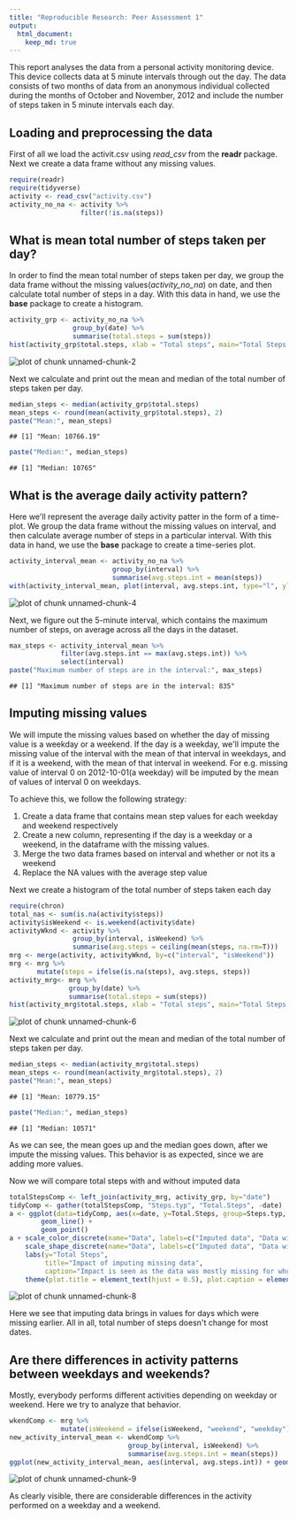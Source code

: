 ```yaml
---
title: "Reproducible Research: Peer Assessment 1"
output: 
  html_document:
    keep_md: true
---
```





This report analyses the data from a personal activity monitoring device. This device collects data at 5 minute intervals through out the day. The data consists of two months of data from an anonymous individual collected during the months of October and November, 2012 and include the number of steps taken in 5 minute intervals each day.

## Loading and preprocessing the data
First of all we load the activit.csv using *read_csv* from the **readr** package. Next we create a data frame without any missing values. 

```r
require(readr)
require(tidyverse)
activity <- read_csv("activity.csv")
activity_no_na <- activity %>% 
                  filter(!is.na(steps))
```



## What is mean total number of steps taken per day?
In order to find the mean total number of steps taken per day, we group the data frame without the missing values(*activity_no_na*) on date, and then calculate total number of steps in a day. With this data in hand, we use the **base** package to create a histogram. 

```r
activity_grp <- activity_no_na %>% 
                group_by(date) %>% 
                summarise(total.steps = sum(steps))
hist(activity_grp$total.steps, xlab = "Total steps", main="Total Steps in October and November", col="yellow")
```

<img src="figure/unnamed-chunk-2-1.png" title="plot of chunk unnamed-chunk-2" alt="plot of chunk unnamed-chunk-2" style="display: block; margin: auto;" />

Next we calculate and print out the mean and median of the total number of steps taken per day.


```r
median_steps <- median(activity_grp$total.steps)
mean_steps <- round(mean(activity_grp$total.steps), 2)
paste("Mean:", mean_steps)
```

```
## [1] "Mean: 10766.19"
```

```r
paste("Median:", median_steps)
```

```
## [1] "Median: 10765"
```


## What is the average daily activity pattern?
Here we'll represent the average daily activity patter in the form of a time-plot. We group the data frame without the missing values on interval,  and then calculate average number of steps in a particular interval. With this data in hand, we use the **base** package to create a time-series plot.  

```r
activity_interval_mean <- activity_no_na %>% 
                          group_by(interval) %>% 
                          summarise(avg.steps.int = mean(steps))
with(activity_interval_mean, plot(interval, avg.steps.int, type="l", ylab = "Average steps", main = "Average number of steps taken, averaged across all days"))
```

![plot of chunk unnamed-chunk-4](figure/unnamed-chunk-4-1.png)

Next, we figure out the 5-minute interval, which contains the maximum number of steps, on average across all the days in the dataset.

```r
max_steps <- activity_interval_mean %>% 
             filter(avg.steps.int == max(avg.steps.int)) %>% 
             select(interval)
paste("Maximum number of steps are in the interval:", max_steps)
```

```
## [1] "Maximum number of steps are in the interval: 835"
```




## Imputing missing values
We will impute the missing values based on whether the day of missing value is a weekday or a weekend. If the day is a weekday, we'll impute the missing value of the interval with the mean of that interval in weekdays, and if it is a weekend, with the mean of that interval in weekend. For e.g. missing value of interval 0 on 2012-10-01(a weekday) will be imputed by the mean of values of interval 0 on weekdays.  

To achieve this, we follow the following strategy:

1. Create a data frame that contains mean step values for each weekday and weekend respectively
2. Create a new column, representing if the day is a weekday or a weekend, in the dataframe with the missing values.
3. Merge the two data frames based on interval and whether or not its a weekend
4. Replace the NA values with the average step value

Next we create a histogram of the total number of steps taken each day


```r
require(chron)
total_nas <- sum(is.na(activity$steps))
activity$isWeekend <- is.weekend(activity$date) 
activityWknd <- activity %>% 
                group_by(interval, isWeekend) %>% 
                summarise(avg.steps = ceiling(mean(steps, na.rm=T)))
mrg <- merge(activity, activityWknd, by=c("interval", "isWeekend"))
mrg <- mrg %>% 
       mutate(steps = ifelse(is.na(steps), avg.steps, steps))
activity_mrg<- mrg %>% 
               group_by(date) %>% 
               summarise(total.steps = sum(steps))
hist(activity_mrg$total.steps, xlab = "Total steps", main="Total Steps in October and November", col="yellow")
```

![plot of chunk unnamed-chunk-6](figure/unnamed-chunk-6-1.png)

Next we calculate and print out the mean and median of the total number of steps taken per day.


```r
median_steps <- median(activity_mrg$total.steps)
mean_steps <- round(mean(activity_mrg$total.steps), 2)
paste("Mean:", mean_steps)
```

```
## [1] "Mean: 10779.15"
```

```r
paste("Median:", median_steps)
```

```
## [1] "Median: 10571"
```

As we can see, the mean goes up and the median goes down, after we impute the missing values. This behavior is as expected, since we are adding more values.

Now we will compare total steps with and without imputed data


```r
totalStepsComp <- left_join(activity_mrg, activity_grp, by="date") 
tidyComp <- gather(totalStepsComp, "Steps.typ", "Total.Steps", -date)
a <- ggplot(data=tidyComp, aes(x=date, y=Total.Steps, group=Steps.typ, shape=Steps.typ, color=Steps.typ)) + 
        geom_line() + 
        geom_point()
a + scale_color_discrete(name="Data", labels=c("Imputed data", "Data with missing values")) + 
    scale_shape_discrete(name="Data", labels=c("Imputed data", "Data with missing values")) + 
    labs(y="Total Steps", 
         title="Impact of imputing missing data",
         caption="Impact is seen as the data was mostly missing for whole days")   + 
    theme(plot.title = element_text(hjust = 0.5), plot.caption = element_text(hjust=0.5))
```

<img src="figure/unnamed-chunk-8-1.png" title="plot of chunk unnamed-chunk-8" alt="plot of chunk unnamed-chunk-8" style="display: block; margin: auto;" />

Here we see that imputing data brings in values for days which were missing earlier. All in all, total number of steps doesn't change for most dates.


## Are there differences in activity patterns between weekdays and weekends?
Mostly, everybody performs different activities depending on weekday or weekend. Here we try to analyze that behavior.


```r
wkendComp <- mrg %>% 
             mutate(isWeekend = ifelse(isWeekend, "weekend", "weekday"))
new_activity_interval_mean <- wkendComp %>% 
                              group_by(interval, isWeekend) %>% 
                              summarise(avg.steps.int = mean(steps))
ggplot(new_activity_interval_mean, aes(interval, avg.steps.int)) + geom_line(color = "blue") + facet_wrap(~isWeekend, ncol = 1) + labs(y="Number of steps", x="Interval")
```

![plot of chunk unnamed-chunk-9](figure/unnamed-chunk-9-1.png)

As clearly visible, there are considerable differences in the activity performed on a weekday and a weekend.
